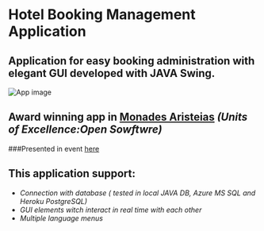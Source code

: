 Hotel Booking Management Application
====================================

Application for easy booking administration with elegant GUI developed with JAVA Swing.
------------------
![App image](https://github.com/alexzzzboom/BookingManagment/blob/master/screenshots/1.JPG)

Award winning app in [Monades Aristeias](https://ma.ellak.gr) _(Units of Excellence:Open Sowftwre)_ 
------------------

###Presented in event [here](https://ma.ellak.gr/events/3%CE%B7-%CE%B7%CE%BC%CE%B5%CF%81%CE%AF%CE%B4%CE%B1-%CE%BC%CE%BF%CE%BD%CE%AC%CE%B4%CE%B1%CF%82-%CE%B1%CF%81%CE%B9%CF%83%CF%84%CE%B5%CE%AF%CE%B1%CF%82-%CF%80%CE%B1%CE%BD%CE%B5%CF%80%CE%B9%CF%83%CF%84/)


This application support:
---------------
* *Connection with database ( tested in local JAVA DB, Azure MS SQL and Heroku PostgreSQL)*
* *GUI elements witch interact in real time with each other*
* *Multiple language menus*
